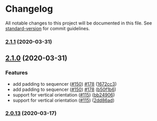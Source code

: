 # Changelog

All notable changes to this project will be documented in this file. See [standard-version](https://github.com/conventional-changelog/standard-version) for commit guidelines.

### [2.1.1](https://github.com/nexus-js/ui/compare/v2.1.0...v2.1.1) (2020-03-31)

## [2.1.0](https://github.com/nexus-js/ui/compare/v2.0.13...v2.1.0) (2020-03-31)


### Features

* add padding to sequencer ([#150](https://github.com/nexus-js/ui/issues/150)) [#178](https://github.com/nexus-js/ui/issues/178) ([1672cc3](https://github.com/nexus-js/ui/commit/1672cc36c57cc2c2531c01121b0226a918473307))
* add padding to sequencer ([#150](https://github.com/nexus-js/ui/issues/150)) [#178](https://github.com/nexus-js/ui/issues/178) ([b50f1b6](https://github.com/nexus-js/ui/commit/b50f1b6940296befeb995364a6654c682fdb66e7))
* support for vertical orientation ([#115](https://github.com/nexus-js/ui/issues/115)) ([bb24906](https://github.com/nexus-js/ui/commit/bb24906be84e343fb1168c9cac1e893375670439))
* support for vertical orientation ([#115](https://github.com/nexus-js/ui/issues/115)) ([2dd86ad](https://github.com/nexus-js/ui/commit/2dd86ad45ba940483d018078a3b8283d5e916ae6))

### [2.0.13](https://github.com/nexus-js/ui/compare/v2.0.12...v2.0.13) (2020-03-17)
